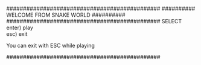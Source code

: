 ##############################################
########## WELCOME FROM SNAKE WORLD ##########
##############################################
SELECT                                       
 enter) play                                  
 esc) exit                                    
                                              
 You can exit with ESC while playing          
                                              
##############################################
